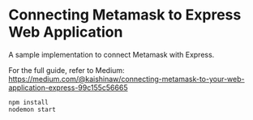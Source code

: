 # Connecting Metamask to Express Web Application

A sample implementation to connect Metamask with Express.

For the full guide, refer to Medium: https://medium.com/@kaishinaw/connecting-metamask-to-your-web-application-express-99c155c56665

```
npm install
nodemon start
```
